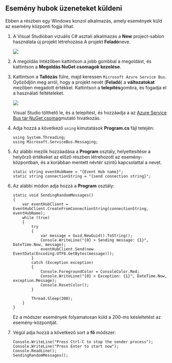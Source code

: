 ## <a name="send-messages-to-event-hubs"></a>Esemény hubok üzeneteket küldeni

Ebben a részben egy Windows konzol alkalmazás, amely események küld az esemény központi fogja írhat.

1. A Visual Studióban vizuális C# asztali alkalmazás a **New** project-sablon használata új projekt létrehozása A projekt **Feladó**neve.

    ![](./media/service-bus-event-hubs-getstarted-send-csharp/create-sender-csharp1.png)

2. A megoldás Intézőben kattintson a jobb gombbal a megoldást, és kattintson a **Megoldás NuGet csomagok kezelése**. 

3. Kattintson a **Tallózás** fülre, majd keressen `Microsoft Azure Service Bus`. Győződjön meg arról, hogy a projekt nevét (**Feladó**) a **változatokat** mezőben megadott értékkel. Kattintson a **telepítés**gombra, és fogadja el a használati feltételeket. 

    ![](./media/service-bus-event-hubs-getstarted-send-csharp/create-sender-csharp2.png)

    Visual Studio tölthető le, és a telepítést, és hozzáadja a az [Azure Service Bus tár NuGet csomag](https://www.nuget.org/packages/WindowsAzure.ServiceBus)mutató hivatkozás.

4. Adja hozzá a következő `using` kimutatások **Program.cs** fájl tetején:

    ```
    using System.Threading;
    using Microsoft.ServiceBus.Messaging;
    ```

5. Az alábbi mezők hozzáadása a **Program** osztály, helyettesítése a helyőrző értékeket az előző részben létrehozott az esemény-központban, és a korábban mentett névtér szintű kapcsolattal a nevet.

    ```
    static string eventHubName = "{Event Hub name}";
    static string connectionString = "{send connection string}";
    ```

6. Az alábbi módon adja hozzá a **Program** osztály:

    ```
    static void SendingRandomMessages()
    {
        var eventHubClient = EventHubClient.CreateFromConnectionString(connectionString, eventHubName);
        while (true)
        {
            try
            {
                var message = Guid.NewGuid().ToString();
                Console.WriteLine("{0} > Sending message: {1}", DateTime.Now, message);
                eventHubClient.Send(new EventData(Encoding.UTF8.GetBytes(message)));
            }
            catch (Exception exception)
            {
                Console.ForegroundColor = ConsoleColor.Red;
                Console.WriteLine("{0} > Exception: {1}", DateTime.Now, exception.Message);
                Console.ResetColor();
            }

            Thread.Sleep(200);
        }
    }
    ```

    Ez a módszer események folyamatosan küld a 200-ms késleltetést az esemény-központját.

7. Végül adja hozzá a következő sort a **fő** módszer:

    ```
    Console.WriteLine("Press Ctrl-C to stop the sender process");
    Console.WriteLine("Press Enter to start now");
    Console.ReadLine();
    SendingRandomMessages();
    ```
